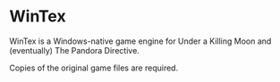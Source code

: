 # WinTex

WinTex is a Windows-native game engine for Under a Killing Moon and (eventually) The Pandora Directive.

Copies of the original game files are required.
